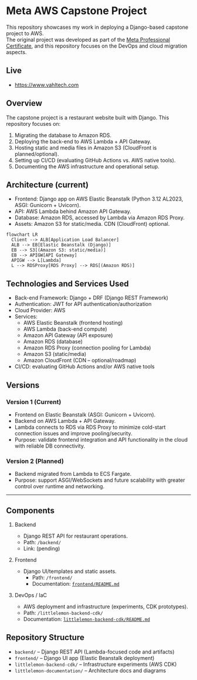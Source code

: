 # Meta AWS Capstone Project

This repository showcases my work in deploying a Django-based capstone project to AWS.  
The original project was developed as part of the [Meta Professional Certificate](https://www.coursera.org/professional-certificates/meta-back-end-developer), 
and this repository focuses on the DevOps and cloud migration aspects.


## Live
- https://www.vahltech.com


## Overview

The capstone project is a restaurant website built with Django. This repository focuses on:
1. Migrating the database to Amazon RDS.
2. Deploying the back-end to AWS Lambda + API Gateway.
3. Hosting static and media files in Amazon S3 (CloudFront is planned/optional).
4. Setting up CI/CD (evaluating GitHub Actions vs. AWS native tools).
5. Documenting the AWS infrastructure and operational setup.


## Architecture (current)

- Frontend: Django app on AWS Elastic Beanstalk (Python 3.12 AL2023, ASGI: Gunicorn + Uvicorn).
- API: AWS Lambda behind Amazon API Gateway.
- Database: Amazon RDS, accessed by Lambda via Amazon RDS Proxy.
- Assets: Amazon S3 for static/media. CDN (CloudFront) optional.

```mermaid
flowchart LR
  Client --> ALB[Application Load Balancer]
  ALB --> EB[Elastic Beanstalk (Django)]
  EB --> S3[(Amazon S3: static/media)]
  EB --> APIGW[API Gateway]
  APIGW --> L[Lambda]
  L --> RDSProxy[RDS Proxy] --> RDS[(Amazon RDS)]
```


## Technologies and Services Used
- Back-end Framework: Django + DRF (Django REST Framework)
- Authentication: JWT for API authentication/authorization
- Cloud Provider: AWS
- Services:
  - AWS Elastic Beanstalk (frontend hosting)
  - AWS Lambda (back-end compute)
  - Amazon API Gateway (API exposure)
  - Amazon RDS (database)
  - Amazon RDS Proxy (connection pooling for Lambda)
  - Amazon S3 (static/media)
  - Amazon CloudFront (CDN – optional/roadmap)
- CI/CD: evaluating GitHub Actions and/or AWS native tools


## Versions

### Version 1 (Current)
- Frontend on Elastic Beanstalk (ASGI: Gunicorn + Uvicorn).
- Backend on AWS Lambda + API Gateway.
- Lambda connects to RDS via RDS Proxy to minimize cold-start connection issues and improve pooling/security.
- Purpose: validate frontend integration and API functionality in the cloud with reliable DB connectivity.

### Version 2 (Planned)
- Backend migrated from Lambda to ECS Fargate.
- Purpose: support ASGI/WebSockets and future scalability with greater control over runtime and networking.

---

## Components

1. Backend
   - Django REST API for restaurant operations.
   - Path: `/backend/`
   - Link: (pending)

2. Frontend
   - Django UI/templates and static assets.
      - Path: `/frontend/`
      - Documentation: [`frontend/README.md`](./frontend/README.md)

3. DevOps / IaC
   - AWS deployment and infrastructure (experiments, CDK prototypes).
   - Path: `/littlelemon-backend-cdk/`
   - Documentation: [`littlelemon-backend-cdk/README.md`](./littlelemon-backend-cdk/README.md)



## Repository Structure
- `backend/` – Django REST API (Lambda-focused code and artifacts)
- `frontend/` – Django UI app (Elastic Beanstalk deployment)
- `littlelemon-backend-cdk/` – Infrastructure experiments (AWS CDK)
- `littlelemon-documentation/` – Architecture docs and diagrams

